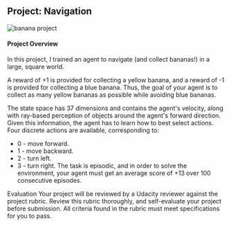 ## Project: Navigation 

![banana project](https://classroom.udacity.com/nanodegrees/nd893-ent/parts/b5175725-8f50-4cd9-8666-fd4c1375039c/modules/56dab924-27c9-43ab-b898-3bdab18f6fd2/lessons/d730e246-0ffc-4c5a-82f1-d4a7b8a87b00/concepts/7098bc65-4e08-4d87-a5c6-57d78b5b3288#)

#### Project Overview
In this project, I trained an agent to navigate (and collect bananas!) in a large, square world.

A reward of +1 is provided for collecting a yellow banana, and a reward of -1 is provided for collecting a blue banana. Thus, the goal of your agent is to collect as many yellow bananas as possible while avoiding blue bananas.

The state space has 37 dimensions and contains the agent's velocity, along with ray-based perception of objects around the agent's forward direction. Given this information, the agent has to learn how to best select actions. Four discrete actions are available, corresponding to:

- 0 - move forward.
- 1 - move backward.
- 2 - turn left.
- 3 - turn right.
The task is episodic, and in order to solve the environment, your agent must get an average score of +13 over 100 consecutive episodes.

Evaluation
Your project will be reviewed by a Udacity reviewer against the project rubric. Review this rubric thoroughly, and self-evaluate your project before submission. All criteria found in the rubric must meet specifications for you to pass.
